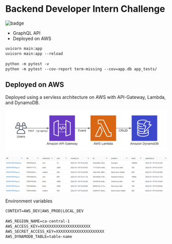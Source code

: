# Backend Developer Intern Challenge

![badge](https://github.com/danielholmes839/shopify-summer-2022/actions/workflows/actions.yml/badge.svg)


- GraphQL API
- Deployed on AWS
 
 ```
uvicorn main:app
uvicorn main:app --reload

python -m pytest -v
python -m pytest --cov-report term-missing --cov=app.db app_tests/
 ```

## Deployed on AWS

Deployed using a servless architecture on AWS with API-Gateway, Lambda, and DynamoDB.

![architecture](./screenshots/aws.png)

![dynamodb](./screenshots/dynamodb.png)

Environment variables
```
CONTEXT=AWS_DEV|AWS_PROD|LOCAL_DEV

AWS_REGION_NAME=ca-central-1
AWS_ACCESS_KEY=XXXXXXXXXXXXXXXXXXXXXX
AWS_SECRET_ACCESS_KEY=XXXXXXXXXXXXXXXXXXXXX
AWS_DYNAMODB_TABLE=table-name
```